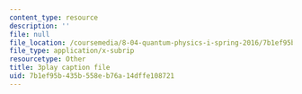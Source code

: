 ```yaml
---
content_type: resource
description: ''
file: null
file_location: /coursemedia/8-04-quantum-physics-i-spring-2016/7b1ef95b435b558eb76a14dffe108721_f079K1f2WQk.vtt
file_type: application/x-subrip
resourcetype: Other
title: 3play caption file
uid: 7b1ef95b-435b-558e-b76a-14dffe108721
---
```

